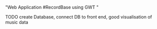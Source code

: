"Web Application #RecordBase using GWT " 

TODO  create Database,
      connect DB to front end,
      good visualisation of music data
